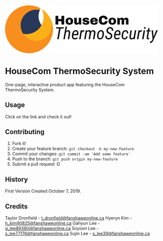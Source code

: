 ![OurLogoImage](/public/images/logo-full-black.svg "Logo")
# HouseCom ThermoSecurity System

One-page, interactive product app featuring the HouseCom ThermoSecurity System.

## Usage

Click on the link and check it out!

## Contributing

1. Fork it!
2. Create your feature branch: `git checkout -b my-new-feature`
3. Commit your changes: `git commit -am 'Add some feature'`
4. Push to the branch: `git push origin my-new-feature`
5. Submit a pull request :D

## History

First Version Created October 7, 2019.

## Credits

Taylor Dronfield - t_dronfield@fanshaweonline.ca
Hyeryn Kim - h_kim90825@fanshaweonline.ca
Gahyun Lee - g_lee89360@fanshaweonline.ca
Soyoon Lee - s_lee77176@fanshaweonline.ca
Sujin Lee - s_lee39@fanshaweonline.ca

